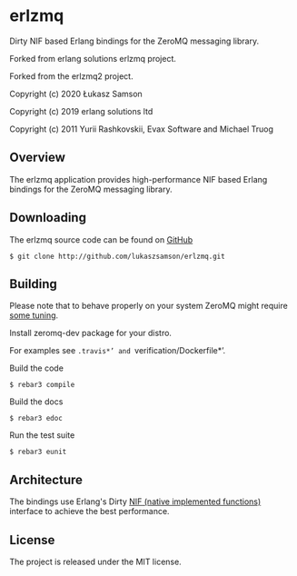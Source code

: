 erlzmq
=======
Dirty NIF based Erlang bindings for the ZeroMQ messaging library.

Forked from erlang solutions erlzmq project.

Forked from the erlzmq2 project.

Copyright (c) 2020 Łukasz Samson

Copyright (c) 2019 erlang solutions ltd

Copyright (c) 2011 Yurii Rashkovskii, Evax Software and Michael Truog

Overview
--------

The erlzmq application provides high-performance NIF based Erlang
bindings for the ZeroMQ messaging library.

Downloading
-----------

The erlzmq source code can be found on
[GitHub](https://github.com/lukaszsamson/erlzmq)

    $ git clone http://github.com/lukaszsamson/erlzmq.git

Building
--------

Please note that to behave properly on your system ZeroMQ might
require [some tuning](http://www.zeromq.org/docs:tuning-zeromq).

Install zeromq-dev package for your distro.

For examples see `.travis*’ and `verification/Dockerfile*’.

Build the code

    $ rebar3 compile

Build the docs

    $ rebar3 edoc

Run the test suite

    $ rebar3 eunit

Architecture
------------

The bindings use Erlang's Dirty
[NIF (native implemented functions)](http://www.erlang.org/doc/man/erl_nif.html)
interface to achieve the best performance.

License
-------

The project is released under the MIT license.
